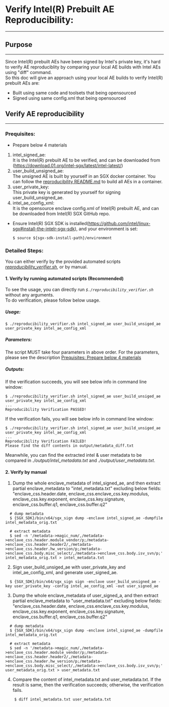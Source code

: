 Verify Intel(R) Prebuilt AE Reproducibility:
================================
---------

## Purpose
---
Since Intel(R) prebuilt AEs have been signed by Intel's private key, it's hard to verify AE reproduciblity by comparing your local AE builds with Intel AEs using "diff" command.  
So this doc will give an approach using your local AE builds to verify Intel(R) prebuilt AEs are:

* Built using same code and toolsets that being opensourced
* Signed using same config.xml that being opensourced


## Verify AE reproducibility
---
### Prequisites:
* <a id="materials">Prepare below 4 materials</a>

 1. intel_signed_ae:  
 It is the Intel(R) prebuilt AE to be verified, and can be downloaded from (https://download.01.org/intel-sgx/latest/intel-latest/)
 2. user_build_unsigned_ae:   
 The unsigned AE is built by yourself in an SGX docker container. You can follow the [reproducibility README.md](../README.md) to build all AEs in a container.
 3. user_private_key:  
 This private key is generated by yourself for signing user_build_unsigned_ae.
 4. intel_ae_config_xml:  
 It is the opensource enclave config.xml of Intel(R) prebuilt AE, and can be downloaded from Intel(R) SGX GitHub repo.


* Ensure Intel(R) SGX SDK is installed(https://github.com/intel/linux-sgx#install-the-intelr-sgx-sdk), and your environment is set:
    ```
    $ source ${sgx-sdk-install-path}/environment
    ```

### Detailed Steps:
You can either verify by the provided automated scripts [*reproducibility_verifier.sh*](reproducibility_verifier.sh), or by manual.

#### 1. Verify by running automated scripts (Recommended)
To see the usage, you can directly run *`$./reproducibility_verifier.sh`* without any arguments.   
To do verification, please follow below usage.  

##### Usage:
```
$ ./reproducibility_verifier.sh intel_signed_ae user_build_unsiged_ae user_private_key intel_ae_config_xml
```
##### Parameters:
The script MUST take four parameters in above order. For the parameters, please see the description [Prequisites: Prepare below 4 materials](#materials)

##### Outputs:
If the verification succeeds, you will see below info in command line window:

```
$ ./reproducibility_verifier.sh intel_signed_ae user_build_unsiged_ae user_private_key intel_ae_config_xml
...
Reproducibility Verification PASSED!

```
If the verification fails, you will see below info in command line window:

```
$ ./reproducibility_verifier.sh intel_signed_ae user_build_unsiged_ae user_private_key intel_ae_config_xml
...
Reproducibility Verification FAILED!
Please find the diff contents in output/metadata_diff.txt
```

Meanwhile, you can find the extracted intel & user metadata to be compared in  *./output/intel_metadata.txt* and *./output/user_metadata.txt*. 

#### 2. Verify by manual
1) Dump the whole enclave_metadata of intel_signed_ae, and then extract partial enclave_metadata to "intel_metadata.txt" excluding below fields:  
    "enclave_css.header.date, enclave_css.enclave_css.key.modulus, enclave_css.key.exponent, enclave_css.key.signature, enclave_css.buffer.q1, enclave_css.buffer.q2"

  ```
    # dump metadata
    $ {SGX_SDK}/bin/x64/sgx_sign dump -enclave intel_signed_ae -dumpfile intel_metadata_orig.txt
    
    # extract metadata
    $ sed -n '/metadata->magic_num/,/metadata->enclave_css.header.module_vendor/p;/metadata->enclave_css.header.header2/,/metadata->enclave_css.header.hw_version/p;/metadata->enclave_css.body.misc_select/,/metadata->enclave_css.body.isv_svn/p;' intel_metadata_orig.txt > intel_metadata.txt
  ```
2) Sign user_build_unsiged_ae with user_private_key and intel_ae_config_xml, and generate user_signed_ae.
  ```
    $ {SGX_SDK}/bin/x64/sgx_sign sign -enclave user_build_unsigned_ae -key user_private_key -config intel_ae_config_xml -out user_signed_ae
  ```
3) Dump the whole enclave_metadata of user_signed_a, and then extract partial enclave_metadata to "user_metadata.txt" excluding below fields:  
    "enclave_css.header.date, enclave_css.enclave_css.key.modulus, enclave_css.key.exponent, enclave_css.key.signature, enclave_css.buffer.q1, enclave_css.buffer.q2"


  ```
    # dump metadata
    $ {SGX_SDK}/bin/x64/sgx_sign dump -enclave intel_signed_ae -dumpfile intel_metadata_orig.txt
    
    # extract metadata
    $ sed -n '/metadata->magic_num/,/metadata->enclave_css.header.module_vendor/p;/metadata->enclave_css.header.header2/,/metadata->enclave_css.header.hw_version/p;/metadata->enclave_css.body.misc_select/,/metadata->enclave_css.body.isv_svn/p;' user_metadata_orig.txt > user_metadata.txt
  ```
4) Compare the content of intel_metadata.txt and user_metadata.txt. If the result is same, then the verification succeeds; otherwise, the verification fails.

```
    $ diff intel_metadata.txt user_metadata.txt
```
